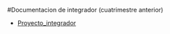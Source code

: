 #Documentacion de integrador (cuatrimestre anterior)

* [Proyecto_integrador](https://github.com/Amertics/integrador/blob/main/Proyecto%20Integrador.pdf)
